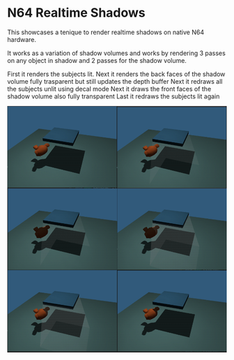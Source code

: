 # N64 Realtime Shadows

This showcases a tenique to render realtime shadows on native N64 hardware.

It works as a variation of shadow volumes and works by rendering 3 passes on any object in shadow and 2 passes for the shadow volume.

First it renders the subjects lit.
Next it renders the back faces of the shadow volume fully trasparent but still updates the depth buffer
Next it redraws all the subjects unlit using decal mode
Next it draws the front faces of the shadow volume also fully transparent
Last it redraws the subjects lit again

![Shadows](./images/Example.png)
